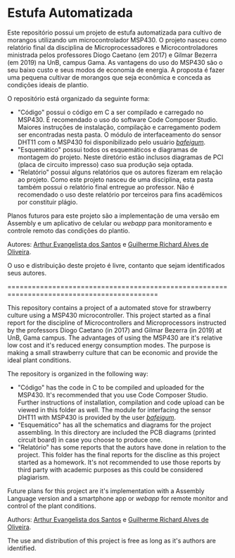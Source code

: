 # Estufa Automatizada

Este repositório possui um projeto de estufa automatizada para cultivo de morangos utilizando um microcontrolador MSP430. O projeto nasceu como relatório final da disciplina de Microprocessadores e Microcontroladores ministrada pelos professores Diogo Caetano (em 2017) e Gilmar Bezerra (em 2019) na UnB, campus Gama. As vantagens do uso do MSP430 são o seu baixo custo e seus modos de economia de energia. A proposta é fazer uma pequena cultivar de morangos que seja econômica e conceda as condições ideais de plantio. 

O repositório está organizado da seguinte forma:

- "Código" possui o código em C a ser compilado e carregado no MSP430. É recomendado o uso do software Code Composer Studio. Maiores instruções de instalação, compilação e carregamento podem ser encontradas nesta pasta. O módulo de interfaceamento do sensor DHT11 com o MSP430 foi disponibilizado pelo usuário [_bafeigum_](https://github.com/bafeigum/DHT11-Library-for-MSP430).  
- "Esquemático" possui todos os esquemáticos e diagramas de montagem do projeto. Neste diretório estão inclusos diagramas de PCI (placa de circuito impresso) caso sua produção seja optada. 
- "Relatório" possui alguns relatórios que os autores fizeram em relação ao projeto. Como este projeto nasceu de uma disciplina, esta pasta também possui o relatório final entregue ao professor. Não é recomendado o uso deste relatório por terceiros para fins acadêmicos por constituir plágio.  

Planos futuros para este projeto são a implementação de uma versão em Assembly e um aplicativo de celular ou _webapp_ para monitoramento e controle remoto das condições do plantio.

Autores: [Arthur Evangelista dos Santos](https://github.com/arthuevangelista) e [Guilherme Richard Alves de Oliveira](https://github.com/aogrichard).

O uso e distribuição deste projeto é livre, contanto que sejam identificados seus autores.

===========================================================================================

This repository contains a project of a automated stove for strawberry culture using a MSP430 microcontroller. This project started as a final report for the discipline of Microcontrollers and Microprocessors instructed by the professors Diogo Caetano (in 2017) and Gilmar Bezerra (in 2019) at UnB, Gama campus. The advantages of using the MSP430 are it's relative low cost and it's reduced energy consumption modes. The purpose is making a small strawberry culture that can be economic and provide the ideal plant conditions.

The repository is organized in the following way:

- "Código" has the code in C to be compiled and uploaded for the MSP430. It's recommended that you use Code Composer Studio. Further instructions of installation, compilation and code upload can be viewed in this folder as well. The module for interfacing the sensor DHT11 with MSP430 is provided by the user [_bafeigum_](https://github.com/bafeigum/DHT11-Library-for-MSP430).   
- "Esquemático" has all the schematics and diagrams for the project assembling. In this directory are included the PCB diagrams (printed circuit board) in case you choose to produce one.  
- "Relatório" has some reports that the autors have done in relation to the project. This folder has the final reports for the discline as this project started as a homework. It's not recommended to use those reports by third party with academic purposes as this could be considered plagiarism.  

Future plans for this project are it's implementation with a Assembly Language version and a smartphone app or _webapp_ for remote monitor and control of the plant conditions.

Authors: [Arthur Evangelista dos Santos](https://github.com/arthuevangelista) e [Guilherme Richard Alves de Oliveira](https://github.com/aogrichard).

The use and distribution of this project is free as long as it's authors are identified.
